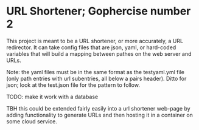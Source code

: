 # URL Shortener; Gophercise number 2
This project is meant to be a URL shortener, or more accurately, a URL redirector. It can take config files that are json,
yaml, or hard-coded variables that will build a mapping between pathes on the web server and URLs. 

Note: the yaml files must be in the same format as the testyaml.yml file (only path entries with url subentries, all below a pairs header).
Ditto for json; look at the test.json file for the pattern to follow.

TODO: make it work with a database

TBH this could be extended fairly easily into a url shortener web-page by adding functionality to generate URLs and then hosting it in a container on some cloud service. 
